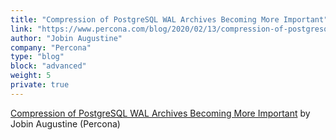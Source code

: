 ```yaml
---
title: "Compression of PostgreSQL WAL Archives Becoming More Important"
link: "https://www.percona.com/blog/2020/02/13/compression-of-postgresql-wal-archives-becoming-more-important/"
author: "Jobin Augustine"
company: "Percona"
type: "blog"
block: "advanced"
weight: 5
private: true
---
```


[Compression of PostgreSQL WAL Archives Becoming More Important](https://www.percona.com/blog/2020/02/13/compression-of-postgresql-wal-archives-becoming-more-important/) by Jobin Augustine (Percona)